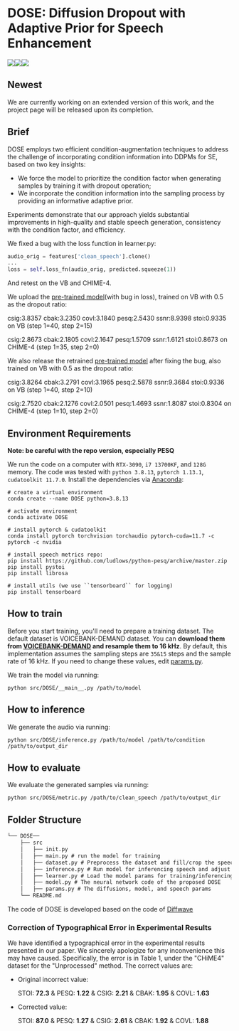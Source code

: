 # DOSE: Diffusion Dropout with Adaptive Prior for Speech Enhancement
![](https://img.shields.io/badge/python-3.8.13-green)![](https://img.shields.io/badge/pytorch-1.13.1-green)![](https://img.shields.io/badge/cudatoolkit-11.7.0-green)

## Newest

We are currently working on an extended version of this work, and the project page will be released upon its completion.

## Brief
 DOSE employs two efficient condition-augmentation techniques to address the challenge of incorporating condition information into DDPMs for SE, based on two key insights: 
 *  We force the model to prioritize the condition factor when generating samples by training it with dropout operation;
 *  We incorporate the condition information into the sampling process by providing an informative adaptive prior.

Experiments demonstrate that our approach yields substantial improvements in high-quality and stable speech generation, consistency with the condition factor, and efficiency.

We fixed a bug with the loss function in learner.py:
```python
audio_orig = features['clean_speech'].clone()
...
loss = self.loss_fn(audio_orig, predicted.squeeze(1))
```
And retest on the VB and CHIME-4.


We upload the [pre-trained model](https://github.com/ICDM-UESTC/DOSE/releases/tag/v1)(with bug in loss), trained on VB with 0.5 as the dropout ratio:

csig:3.8357 cbak:3.2350 covl:3.1840 pesq:2.5430 ssnr:8.9398 stoi:0.9335 on VB (step 1=40, step 2=15)

csig:2.8673 cbak:2.1805 covl:2.1647 pesq:1.5709 ssnr:1.6121 stoi:0.8673 on CHIME-4 (step 1=35, step 2=0)


We also release the retrained [pre-trained model](https://github.com/ICDM-UESTC/DOSE/releases/tag/v2) after fixing the bug, also trained on VB with 0.5 as the dropout ratio:

csig:3.8264 cbak:3.2791 covl:3.1965 pesq:2.5878 ssnr:9.3684 stoi:0.9336 on VB (step 1=40, step 2=10)

csig:2.7520 cbak:2.1276 covl:2.0501 pesq:1.4693 ssnr:1.8087 stoi:0.8304 on CHIME-4 (step 1=10, step 2=0)


## Environment Requirements
**Note: be careful with the repo version, especially PESQ**

 We run the code on a computer with `RTX-3090`, `i7 13700KF`, and `128G` memory. The code was tested with `python 3.8.13`, `pytorch 1.13.1`, `cudatoolkit 11.7.0`. Install the dependencies via [Anaconda](https://www.anaconda.com/):

```
# create a virtual environment
conda create --name DOSE python=3.8.13

# activate environment
conda activate DOSE

# install pytorch & cudatoolkit
conda install pytorch torchvision torchaudio pytorch-cuda=11.7 -c pytorch -c nvidia

# install speech metrics repo:
pip install https://github.com/ludlows/python-pesq/archive/master.zip
pip install pystoi
pip install librosa

# install utils (we use ``tensorboard`` for logging)
pip install tensorboard
```

## How to train
Before you start training, you'll need to prepare a training dataset. The default dataset is VOICEBANK-DEMAND dataset. You can **download them from [VOICEBANK-DEMAND](https://doi.org/10.7488/ds/2117) and resample them to 16 kHz**. By default, this implementation assumes the sampling steps are `35&15` steps and the sample rate of 16 kHz. If you need to change these values, edit [params.py](https://github.com/ICDM-UESTC/DOSE/blob/main/src/DOSE/params.py).

We train the model via running:

```
python src/DOSE/__main__.py /path/to/model
```
## How to inference
We generate the audio via running:
```
python src/DOSE/inference.py /path/to/model /path/to/condition /path/to/output_dir
```

## How to evaluate
We evaluate the generated samples via running:

```
python src/DOSE/metric.py /path/to/clean_speech /path/to/output_dir
```

## Folder Structure

```tex
└── DOSE──
	├── src
	│	├── init.py 
	│	├── main.py # run the model for training
	│	├── dataset.py # Preprocess the dataset and fill/crop the speech for the model running
	│	├── inference.py # Run model for inferencing speech and adjust inference-steps
	│	├── learner.py # Load the model params for training/inferencing and saving checkpoints
	│	├── model.py # The neural network code of the proposed DOSE
	│	├── params.py # The diffusions, model, and speech params
	└── README.md
```

The code of DOSE is developed based on the code of [Diffwave](https://github.com/lmnt-com/diffwave) 

### Correction of Typographical Error in Experimental Results
We have identified a typographical error in the experimental results presented in our paper. We sincerely apologize for any inconvenience this may have caused. Specifically, the error is in Table 1, under the "CHiME4" dataset for the "Unprocessed" method. The correct values are:

- Original incorrect value:

  STOI: **72.3** & PESQ: **1.22** & CSIG: **2.21** & CBAK: **1.95** & COVL: **1.63**
  
- Corrected value:

  STOI: **87.0** & PESQ: **1.27** & CSIG: **2.61** & CBAK: **1.92** & COVL: **1.88**
